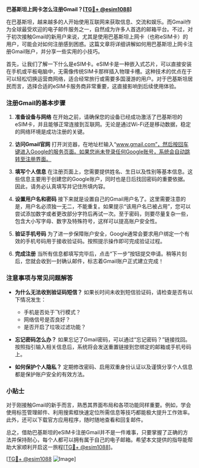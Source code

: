 **巴基斯坦上网卡怎么注册Gmail？[[TG💪+ @esim1088](https://t.me/s/esim1088)]**

在巴基斯坦，越来越多的人开始使用互联网来获取信息、交流和娱乐。而Gmail作为全球最受欢迎的电子邮件服务之一，自然成为许多人首选的邮箱平台。不过，对于初次接触Gmail的新用户来说，尤其是使用巴基斯坦上网卡（也称eSIM卡）的用户，可能会对如何注册感到困惑。这篇文章将详细讲解如何用巴基斯坦上网卡注册Gmail账户，并分享一些实用的小技巧。

首先，让我们了解一下什么是eSIM卡。eSIM卡是一种嵌入式芯片，可以直接安装在手机或平板电脑中，无需像传统SIM卡那样插入物理卡槽。这种技术的优点在于可以轻松切换运营商网络，适合经常旅行或需要多国漫游的用户。对于巴基斯坦居民而言，选择合适的eSIM卡服务商非常重要，这直接影响到后续使用体验。

### 注册Gmail的基本步骤

1. **准备设备与网络**
   在开始之前，请确保您的设备已经成功激活了巴基斯坦的eSIM卡，并且能够正常连接到互联网。无论是通过Wi-Fi还是移动数据，稳定的网络环境是成功注册的关键。

2. **访问Gmail官网**
   打开浏览器，在地址栏输入“www.gmail.com”，然后按回车键进入Google的服务页面。如果您尚未登录任何Google账号，系统会自动跳转至注册界面。

3. **填写个人信息**
   在注册页面上，您需要提供姓名、生日以及性别等基本信息。这些信息主要用于创建您的Google账户，同时也是日后找回密码的重要依据。因此，请务必认真填写并记住所填内容。

4. **设置用户名和密码**
   接下来就是设置自己的Gmail用户名了。这里需要注意的是，用户名必须独一无二，不能重复。如果提示“该用户名已被占用”，您可以尝试添加数字或者更改部分字符后再试一次。至于密码，则要尽量复杂一些，包含大小写字母、数字及特殊符号，这样可以提高账户安全性。

5. **验证手机号码**
   为了进一步保障账户安全，Google通常会要求用户绑定一个有效的手机号码用于接收验证码。按照提示操作即可完成验证过程。

6. **完成注册**
   当所有信息都填写完毕后，点击“下一步”按钮提交申请。稍等片刻后，您就会收到一封确认邮件，标志着Gmail账户正式建立完成！

### 注意事项与常见问题解答

- **为什么无法收到验证码短信？**
  如果长时间未收到短信验证码，请检查是否有以下情况发生：
  - 手机是否处于飞行模式？
  - 网络信号是否良好？
  - 是否开启了垃圾过滤功能？

- **忘记密码怎么办？**
  如果忘记了Gmail密码，可以通过“忘记密码？”链接找回。按照指引输入相关信息后，系统将会发送重置链接到您绑定的邮箱或手机号码上。

- **如何保护个人隐私？**
  定期修改密码、启用双重身份认证以及谨慎分享个人信息都是保护账户安全的有效方法。

### 小贴士

对于刚接触Gmail的新手而言，熟悉其界面布局和各项功能同样重要。例如，学会使用标签管理邮件、利用搜索框快速定位所需信息等技巧都能极大提升工作效率。此外，还可以下载官方应用程序，随时随地查看和回复邮件。

总之，借助巴基斯坦的eSIM卡注册Gmail并不是一件难事，只要掌握了正确的方法并保持耐心，每个人都可以拥有属于自己的电子邮箱。希望本文提供的指导能帮助大家顺利开启这一旅程[[TG💪+ @esim1088](https://t.me/s/esim1088)]。

[[TG💪+ @esim1088](https://t.me/s/esim1088) ![Image](https://i.postimg.cc/4NQfJmqS/Snipaste-2025-05-13-00-14-12.png)]